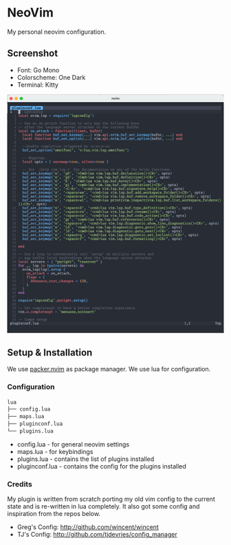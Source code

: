 # NeoVim

My personal neovim configuration.

## Screenshot

- Font: Go Mono
- Colorscheme: One Dark
- Terminal: Kitty

![neovim](./neovim.png)

## Setup & Installation

We use [packer.nvim](https://github.com/wbthomason/packer.nvim) as package manager. We use lua for configuration.


### Configuration

```sh
lua
├── config.lua
├── maps.lua
├── pluginconf.lua
└── plugins.lua
```

- config.lua - for general neovim settings
- maps.lua - for keybindings
- plugins.lua - contains the list of plugins installed
- pluginconf.lua - contains the config for the plugins installed


### Credits

My plugin is written from scratch porting my old vim config to the current state and is re-written in lua completely. It also
got some config and inspiration from the repos below.

- Greg's Config: http://github.com/wincent/wincent
- TJ's Config: http://github.com/tjdevries/config_manager
